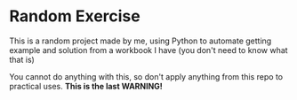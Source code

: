# Random Exercise
This is a random project made by me, using Python to automate getting example and solution from a workbook I have (you don't need to know what that is)

You cannot do anything with this, so don't apply anything from this repo to practical uses. __**This is the last WARNING!**__

